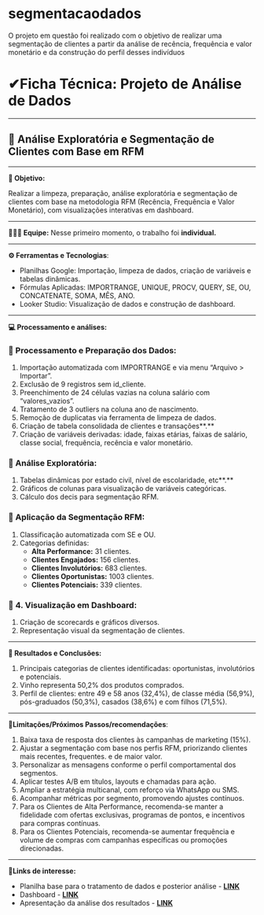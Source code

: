 # segmentacaodados
O projeto em questão foi realizado com o objetivo de realizar uma segmentação de clientes a partir da análise de recência, frequência e valor monetário e da construção do perfil desses indivíduos 

# **✔Ficha Técnica**: Projeto de Análise de Dados

---

## **📰** Análise Exploratória e Segmentação de Clientes com Base em RFM

---

**🎯 Objetivo:** 

Realizar a limpeza, preparação, análise exploratória e segmentação de clientes com base na metodologia RFM (Recência, Frequência e Valor Monetário), com visualizações interativas em dashboard.

---

**👩🏽‍🦱 Equipe:** Nesse primeiro momento, o trabalho foi **individual.**

---

**⚙ Ferramentas e Tecnologias**:

- Planilhas Google: Importação, limpeza de dados, criação de variáveis e tabelas dinâmicas.
- Fórmulas Aplicadas: IMPORTRANGE, UNIQUE, PROCV, QUERY, SE, OU, CONCATENATE, SOMA, MÊS, ANO.
- Looker Studio: Visualização de dados e construção de dashboard.

---

**💻 Processamento e análises:** 

### **🔹 Processamento e Preparação dos Dados:**

1. Importação automatizada com IMPORTRANGE e via menu “Arquivo > Importar”.
2. Exclusão de 9 registros sem id_cliente.
3. Preenchimento de 24 células vazias na coluna salário com “valores_vazios”.
4. Tratamento de 3 outliers na coluna ano de nascimento.
5. Remoção de duplicatas via ferramenta de limpeza de dados.
6. Criação de tabela consolidada de clientes e transações**.**
7. Criação de variáveis derivadas: idade, faixas etárias, faixas de salário, classe social, frequência, recência e valor monetário.

### **🔹 Análise Exploratória:**

1. Tabelas dinâmicas por estado civil, nível de escolaridade, etc**.**
2. Gráficos de colunas para visualização de variáveis categóricas.
3. Cálculo dos decis para segmentação RFM.

### **🔹 Aplicação da Segmentação RFM:**

1. Classificação automatizada com SE e OU.
2. Categorias definidas:
    - **Alta Performance:** 31 clientes.
    - **Clientes Engajados:** 156 clientes.
    - **Clientes Involutórios:** 683 clientes.
    - **Clientes Oportunistas:** 1003 clientes.
    - **Clientes Potenciais:** 339 clientes.

### **🔹 4. Visualização em Dashboard:**

1. Criação de scorecards e gráficos diversos.
2. Representação visual da segmentação de clientes.

---

**📑 Resultados e Conclusões:** 

1. Principais categorias de clientes identificadas: oportunistas, involutórios e potenciais.
2. Vinho representa 50,2% dos produtos comprados.
3. Perfil de clientes: entre 49 e 58 anos (32,4%), de classe média (56,9%), pós-graduados (50,3%), casados (38,6%) e com filhos (71,5%).

---

**🔐Limitações/Próximos Passos/recomendações**: 

1. Baixa taxa de resposta dos clientes às campanhas de marketing (15%).
2. Ajustar a segmentação com base nos perfis RFM, priorizando clientes mais recentes, frequentes. e de maior valor.
3. Personalizar as mensagens conforme o perfil comportamental dos segmentos.
4. Aplicar testes A/B em títulos, layouts e chamadas para ação.
5. Ampliar a estratégia multicanal, com reforço via WhatsApp ou SMS.
6. Acompanhar métricas por segmento, promovendo ajustes contínuos.
7. Para os Clientes de Alta Performance, recomenda-se manter a fidelidade com ofertas exclusivas, programas de pontos, e incentivos para compras contínuas.
8. Para os Clientes Potenciais, recomenda-se aumentar frequência e volume de compras com campanhas específicas ou promoções direcionadas.

---

**🔗Links de interesse:**  

- Planilha base para o tratamento de dados e posterior análise - [**LINK**](https://docs.google.com/spreadsheets/d/1pnZo6CY_Vy8I4eAhUMg25wI0G2t3ZJcBN9vXzO3E93I/edit?gid=1006076267#gid=1006076267)
- Dashboard  - [**LINK**](https://lookerstudio.google.com/reporting/2fe6d9a7-9935-4e8d-9c2f-ce074597d33e/page/ebAIF?s=n1OwdNb06_E%20)
- Apresentação da análise dos resultados - [**LINK**](https://docs.google.com/presentation/d/1Y3lXeHK4fa3Fgl7mkz5EGYzrotfpWiAxqKaam-Jp1DQ/edit#slide=id.g34daed8c64e_2_75)

